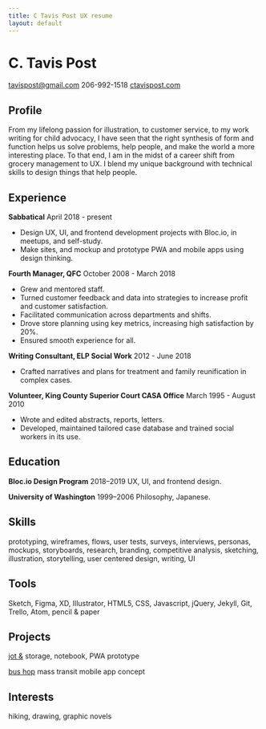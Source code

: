 ```yaml
---
title: C Tavis Post UX resume
layout: default
---
```


# C. Tavis Post
[tavispost@gmail.com](mailto:tavispost@gmail.com)
206-992-1518
[ctavispost.com](https://ctavispost.com)

## Profile
From my lifelong passion for illustration, to customer service, to my work writing for child advocacy, I have seen that the right synthesis of form and function helps us solve problems, help people, and make the world a more interesting place. To that end, I am in the midst of a career shift from grocery management to UX. I blend my unique background with technical skills to design things that help people.

## Experience
**Sabbatical**
April 2018 - present
- Design UX, UI, and frontend development projects with Bloc.io, in meetups, and self-study.
- Make sites, and mockup and prototype PWA and mobile apps using design thinking.

**Fourth Manager, QFC**
October 2008 - March 2018
- Grew and mentored staff.
- Turned customer feedback and data into strategies to increase profit and customer satisfaction.
- Facilitated communication across departments and shifts.
- Drove store planning using key metrics, increasing high satisfaction by 20%.
- Ensured smooth experience for all.

**Writing Consultant, ELP Social Work**
2012 - June 2018
- Crafted narratives and plans for treatment and family reunification in complex cases.

**Volunteer, King County Superior Court CASA Office**
March 1995 - August 2010
- Wrote and edited abstracts, reports, letters.
- Developed, maintained tailored case database and trained social workers in its use.


## Education
**Bloc.io Design Program**
2018–2019
UX, UI, and frontend design.

**University of Washington**
1999–2006
Philosophy, Japanese.

## Skills
prototyping, wireframes, flows, user tests, surveys, interviews, personas, mockups, storyboards, research, branding, competitive analysis, sketching, illustration, storytelling, user centered design, writing, UI

## Tools
Sketch, Figma, XD, Illustrator, HTML5, CSS, Javascript, jQuery, Jekyll, Git, Trello, Atom, pencil & paper

## Projects
[jot &](https://ctavispost.com/project01.html)
storage, notebook, PWA prototype

[bus hop](https://docs.google.com/presentation/d/1k-YYYjvpRXqHV7TVsjBOHiaG0Ug9v9CoFzt_kIuZ8Vg/edit?usp=sharing)
mass transit mobile app concept

## Interests
hiking, drawing, graphic novels
